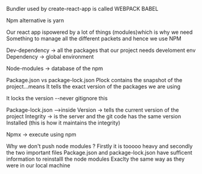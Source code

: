Bundler used by create-react-app is called 	WEBPACK	BABEL

Npm alternative is yarn 

Our react app ispowered by a lot of things (modules)which is why we need 
Something to manage all the different packets and hence we use NPM

Dev-dependency -> all the packages that our project needs develoment env
Dependency -> global environment 

Node-modules  -> database of the npm

Package.json vs package-lock.json
Plock contains the snapshot  of the project…means
It tells the exact version of the packages we are using

It locks the version
--never gitignore this

Package-lock.json -->inside
Version  -> tells the current version of the project
Integrity -> is the server and the git code has the same version\
		Installed (this is how it maintains the	 integrity)

Npmx -> execute using npm

Why we don't push node modules ?
Firstly it is tooooo heavy and secondly the two important files
Package.json and package-lock.json have sufficent information to reinstalll the node modules
Exaclty the same way as they were in our local machine



